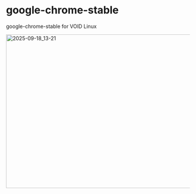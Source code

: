 # google-chrome-stable
google-chrome-stable for VOID Linux

<img width="750" height="422" alt="2025-09-18_13-21" src="https://github.com/user-attachments/assets/ace82af6-a370-426b-9b89-8ba3587de0f2" />
